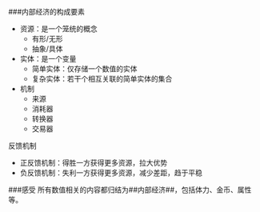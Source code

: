 ###内部经济的构成要素
- 资源：是一个笼统的概念
    - 有形/无形
    - 抽象/具体
- 实体：是一个变量
    - 简单实体：仅存储一个数值的实体
    - 复杂实体：若干个相互关联的简单实体的集合
- 机制
    - 来源
    - 消耗器
    - 转换器
    - 交易器

反馈机制
- 正反馈机制：得胜一方获得更多资源，拉大优势
- 负反馈机制：失利一方获得更多资源，减少差距，趋于平稳

###感受
所有数值相关的内容都归结为##内部经济##，包括体力、金币、属性等。
